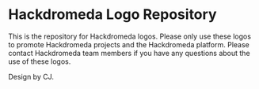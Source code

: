 # Hackdromeda Logo Repository
This is the repository for Hackdromeda logos. Please only use these logos to promote Hackdromeda projects and the Hackdromeda platform. Please contact Hackdromeda team members if you have any questions about the use of these logos.

Design by CJ.
